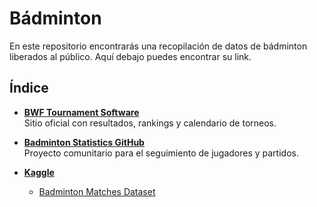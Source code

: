 # Bádminton
En este repositorio encontrarás una recopilación de datos de bádminton liberados al público. Aquí debajo puedes encontrar su link.

## Índice

- [**BWF Tournament Software**](https://bwf.tournamentsoftware.com/)  
  Sitio oficial con resultados, rankings y calendario de torneos.

- [**Badminton Statistics GitHub**](https://github.com/bwfprofile/bwfstats)  
  Proyecto comunitario para el seguimiento de jugadores y partidos.

- [**Kaggle**](https://www.kaggle.com/)  
  - [Badminton Matches Dataset](https://www.kaggle.com/datasets/saurav9786/badminton-dataset)